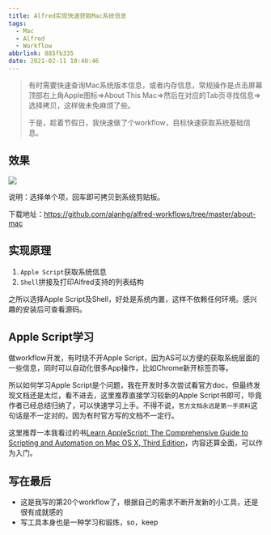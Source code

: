 ```yaml
---
title: Alfred实现快速获取Mac系统信息
tags:
  - Mac
  - Alfred
  - Workflow
abbrlink: 885fb335
date: 2021-02-11 10:40:46
---
```


> 有时需要快速查询Mac系统版本信息，或者内存信息，常规操作是点击屏幕顶部右上角Apple图标=>About This Mac=>然后在对应的Tab页寻找信息=>选择拷贝，这样做未免麻烦了些。
>
> 
>
> 于是，趁着节假日，我快速做了个workflow，目标快速获取系统基础信息。



## 效果

![](https://static.1991421.cn/2021/2021-02-11-104601.gif)



说明：选择单个项，回车即可拷贝到系统剪贴板。



下载地址：https://github.com/alanhg/alfred-workflows/tree/master/about-mac

## 实现原理

1. `Apple Script`获取系统信息
2. `Shell`拼接及打印Alfred支持的列表结构

之所以选择Apple Script及Shell，好处是系统内置，这样不依赖任何环境。感兴趣的安装后可查看源码。



## Apple Script学习

做workflow开发，有时绕不开Apple Script，因为AS可以方便的获取系统层面的一些信息，同时可以自动化很多App操作，比如Chrome新开标签页等。

所以如何学习Apple Script是个问题，我在开发时多次尝试看官方doc，但最终发现文档还是太烂，看不进去，这里推荐直接学习较新的Apple Script书即可，毕竟作者已经总结归纳了，可以快速学习上手。不得不说，`官方文档永远是第一手资料`这句话是不一定对的，因为有时官方写的文档不一定行。



这里推荐一本我看过的书[Learn AppleScript: The Comprehensive Guide to Scripting and Automation on Mac OS X, Third Edition](https://learning.oreilly.com/library/view/learn-applescript-the/9781430223610/)，内容还算全面，可以作为入门。



## 写在最后

- 这是我写的第20个workflow了，根据自己的需求不断开发新的小工具，还是很有成就感的
- 写工具本身也是一种学习和锻炼，so，keep



